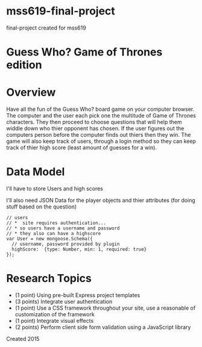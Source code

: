 # mss619-final-project
final-project created for mss619

# Guess Who? Game of Thrones edition


# Overview

Have all the fun of the Guess Who? board game on your computer browser. The computer and the user each pick one the multitude of Game of Thrones characters. They then proceed to choose questions that will help them widdle down who thier opponent has chosen. If the user figures out the computers person before the computer finds out thiers then they win. The game will also keep track of users, through a login method so they can keep track of thier high score (least amount of guesses for a win).

# Data Model

I'll have to store Users and high scores

I'll also need JSON Data for the player objects and thier attributes (for doing stuff based on the question)

```
// users
// *  site requires authentication...
// * so users have a username and password
// * they also can have a highscore
var User = new mongoose.Schema({
  // username, password provided by plugin
  highScore:  {type: Number, min: 1, required: true}
});

```

# Research Topics

* (1 point) Using pre-built Express project templates
* (3 points) Integrate user authentication
* (1 point) Use a CSS framework throughout your site, use a reasonable of customization of the framework 
* (1 point) Integrate visual effects
* (2 points) Perform client side form validation using a JavaScript library




Created 2015 

